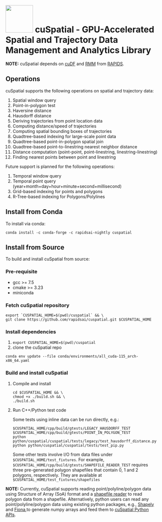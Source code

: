 # <div align="left"><img src="https://rapids.ai/assets/images/rapids_logo.png" width="90px"/>&nbsp;cuSpatial - GPU-Accelerated Spatial and Trajectory Data Management and Analytics Library</div>

**NOTE:** cuSpatial depends on [cuDF](https://github.com/rapidsai/cudf) and
[RMM](https://github.com/rapidsai/rmm) from [RAPIDS](https://rapids.ai/).

## Operations

cuSpatial supports the following operations on spatial and trajectory data:

1. Spatial window query
2. Point-in-polygon test
3. Haversine distance
4. Hausdorff distance
5. Deriving trajectories from point location data
6. Computing distance/speed of trajectories
7. Computing spatial bounding boxes of trajectories
8. Quadtree-based indexing for large-scale point data
9. Quadtree-based point-in-polygon spatial join
10. Quadtree-based point-to-linestring nearest neighbor distance
11. Distance computation (point-point, point-linestring, linestring-linestring)
12. Finding nearest points between point and linestring

Future support is planned for the following operations:

1. Temporal window query
2. Temporal point query (year+month+day+hour+minute+second+millisecond)
3. Grid-based indexing for points and polygons
4. R-Tree-based indexing for Polygons/Polylines

## Install from Conda

To install via conda:

```shell
conda install -c conda-forge -c rapidsai-nightly cuspatial
```

## Install from Source

To build and install cuSpatial from source:

### Pre-requisite

- gcc >= 7.5
- cmake >= 3.23
- miniconda

### Fetch cuSpatial repository

```shell
export `CUSPATIAL_HOME=$(pwd)/cuspatial` && \
git clone https://github.com/rapidsai/cuspatial.git $CUSPATIAL_HOME
```
### Install dependencies

1. `export CUSPATIAL_HOME=$(pwd)/cuspatial`
2. clone the cuSpatial repo

```shell
conda env update --file conda/environments/all_cuda-115_arch-x86_64.yaml
```

### Build and install cuSpatial

1. Compile and install
   ```shell
   cd $CUSPATIAL_HOME && \
   chmod +x ./build.sh && \
   ./build.sh
   ```

2. Run C++/Python test code

   Some tests using inline data can be run directly, e.g.:

   ```shell
   $CUSPATIAL_HOME/cpp/build/gtests/LEGACY_HAUSDORFF_TEST
   $CUSPATIAL_HOME/cpp/build/gtests/POINT_IN_POLYGON_TEST
   python python/cuspatial/cuspatial/tests/legacy/test_hausdorff_distance.py
   python python/cuspatial/cuspatial/tests/test_pip.py
   ```

   Some other tests involve I/O from data files under `$CUSPATIAL_HOME/test_fixtures`.
   For example, `$CUSPATIAL_HOME/cpp/build/gtests/SHAPEFILE_READER_TEST` requires three
   pre-generated polygon shapefiles that contain 0, 1 and 2 polygons, respectively. They are available at
   `$CUSPATIAL_HOME/test_fixtures/shapefiles` <br>

**NOTE:** Currently, cuSpatial supports reading point/polyline/polygon data using
Structure of Array (SoA) format and a [shapefile reader](./cpp/src/io/shp)
to read polygon data from a shapefile.
Alternatively, python users can read any point/polyline/polygon data using
existing python packages, e.g., [Shapely](https://pypi.org/project/Shapely/)
and [Fiona](https://github.com/Toblerity/Fiona),to generate numpy arrays and feed them to
[cuSpatial Python APIs](https://docs.rapids.ai/api/cuspatial/stable/).
